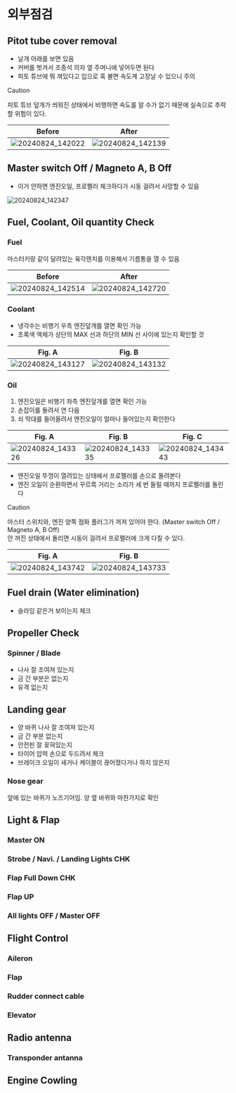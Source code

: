 # 외부점검

## Pitot tube cover removal

- 날개 아래를 보면 있음
- 커버를 벗겨서 조종석 의자 옆 주머니에 넣어두면 된다
- 피토 튜브에 뭐 껴있다고 입으로 훅 불면 속도계 고장날 수 있으니 주의

> [!CAUTION]
> 피토 튜브 덮개가 씌워진 상태에서 비행하면 속도를 알 수가 없기 때문에 실속으로
> 추락할 위험이 있다.

| Before                              | After                               |
| ----------------------------------- | ----------------------------------- |
| ![20240824_142022][20240824_142022] | ![20240824_142139][20240824_142139] |

[20240824_142022]: https://github.com/user-attachments/assets/40d50ba7-b4f5-4f64-ac4c-325b23858a30
[20240824_142139]: https://github.com/user-attachments/assets/189a5477-bce6-41a9-b083-a4b5f0d708cc

## Master switch **Off** / Magneto A, B **Off**

- 이거 안하면 엔진오일, 프로펠러 체크하다가 시동 걸려서 사망할 수 있음

![20240824_142347][20240824_142347]

[20240824_142347]: https://github.com/user-attachments/assets/15ba8cf0-d904-4b44-a435-203ae68ccf31

## Fuel, Coolant, Oil quantity Check

### Fuel

마스터키랑 같이 달려있는 육각렌치를 이용해서 기름통을 열 수 있음

| Before                              | After                               |
| ----------------------------------- | ----------------------------------- |
| ![20240824_142514][20240824_142514] | ![20240824_142720][20240824_142720] |

[20240824_142514]: https://github.com/user-attachments/assets/4a10a15b-add6-4576-8ab4-080ab543207b
[20240824_142720]: https://github.com/user-attachments/assets/154242ea-1b39-44ff-b696-3ba76e0eca74

### Coolant

- 냉각수는 비행기 우측 엔진덮개를 열면 확인 가능
- 초록색 액체가 상단의 MAX 선과 하단의 MIN 선 사이에 있는지 확인할 것

| Fig. A                              | Fig. B                              |
| ----------------------------------- | ----------------------------------- |
| ![20240824_143127][20240824_143127] | ![20240824_143132][20240824_143132] |

[20240824_143127]: https://github.com/user-attachments/assets/f5ae742b-01c5-40c4-ad25-cad78ff4e149
[20240824_143132]: https://github.com/user-attachments/assets/2de650d5-874b-4dab-b314-46d045bd47e0

### Oil

1. 엔진오일은 비행기 좌측 엔진덮개를 열면 확인 가능
1. 손잡이를 돌려서 연 다음
1. 쇠 막대를 들어올려서 엔진오일이 얼마나 들어있는지 확인한다

| Fig. A                              | Fig. B                              | Fig. C                              |
| ----------------------------------- | ----------------------------------- | ----------------------------------- |
| ![20240824_143326][20240824_143326] | ![20240824_143335][20240824_143335] | ![20240824_143443][20240824_143443] |

[20240824_143326]: https://github.com/user-attachments/assets/936e2a85-e742-4659-8564-6cf5cf30fbc3
[20240824_143335]: https://github.com/user-attachments/assets/b6d2814d-224e-427d-8151-c32ac2e9c6c1
[20240824_143443]: https://github.com/user-attachments/assets/1d1db9fa-350a-4e77-a0e2-c319bcf55728

- 엔진오일 뚜껑이 열려있는 상태에서 프로펠러를 손으로 돌려본다
- 엔진 오일이 순환하면서 꾸르륵 거리는 소리가 세 번 들릴 때까지 프로펠러를
  돌린다

> [!CAUTION]
> 마스터 스위치와, 엔진 양쪽 점화 플러그가 꺼져 있어야 한다. (Master switch Off
> / Magneto A, B Off)\
> 안 꺼진 상태에서 돌리면 시동이 걸려서 프로펠러에 크게 다칠 수 있다.

| Fig. A                              | Fig. B                              |
| ----------------------------------- | ----------------------------------- |
| ![20240824_143742][20240824_143742] | ![20240824_143733][20240824_143733] |

[20240824_143742]: https://github.com/user-attachments/assets/e1b1f129-5c33-4939-a9a3-f7d5bd8e7fc9
[20240824_143733]: https://github.com/user-attachments/assets/aa927fb4-561b-49e0-8dbe-d039563ad20e

## Fuel drain (Water elimination)

- 슬라임 같은거 보이는지 체크

## Propeller Check

### Spinner / Blade

- 나사 잘 조여져 있는지
- 금 간 부분은 없는지
- 유격 없는지

## Landing gear

- 양 바퀴 나사 잘 조여져 있는지
- 금 간 부분 없는지
- 안전핀 잘 꽂혀있는지
- 타이어 압력 손으로 두드려서 체크
- 브레이크 오일이 새거나 케이블이 끊어졌다거나 하지 않은지

### Nose gear

앞에 있는 바퀴가 노즈기어임. 양 옆 바퀴와 마찬가지로 확인

## Light & Flap

### Master ON

### Strobe / Navi. / Landing Lights CHK

### Flap Full Down CHK

### Flap UP

### All lights OFF / Master OFF

## Flight Control

### Aileron

### Flap

### Rudder connect cable

### Elevator

## Radio antenna

### Transponder antanna

## Engine Cowling
